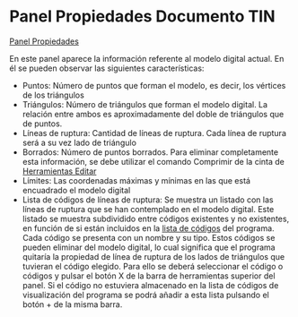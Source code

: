 # Panel Propiedades Documento TIN

[Panel Propiedades](./)

En este panel aparece la información referente al modelo digital actual. En él se pueden observar las siguientes características:

* Puntos: Número de puntos que forman el modelo, es decir, los vértices de los triángulos
* Triángulos: Número de triángulos que forman el modelo digital. La relación entre ambos es aproximadamente del doble de triángulos que de puntos.
* Líneas de ruptura: Cantidad de líneas de ruptura. Cada línea de ruptura será a su vez lado de triángulo
* Borrados: Número de puntos borrados. Para eliminar completamente esta información, se debe utilizar el comando Comprimir de la cinta de [Herramientas Editar](../../../fichas-de-herramientas/untitled-248/)
* Límites: Las coordenadas máximas y mínimas en las que está encuadrado el modelo digital
* Lista de códigos de líneas de ruptura: Se muestra un listado con las líneas de ruptura que se han contemplado en el modelo digital. Este listado se muestra subdividido entre códigos existentes y no existentes, en función de si están incluidos en la [lista de códigos](../../../otras-herramientas/untitled-151/) del programa. Cada código se presenta con un nombre y su tipo. Estos códigos se pueden eliminar del modelo digital, lo cual significa que el programa quitaría la propiedad de línea de ruptura de los lados de triángulos que tuvieran el código elegido. Para ello se deberá seleccionar el código o códigos y pulsar el botón X de la barra de herramientas superior del panel. Si el código no estuviera almacenado en la lista de códigos de visualización del programa se podrá añadir a esta lista pulsando el botón + de la misma barra.

